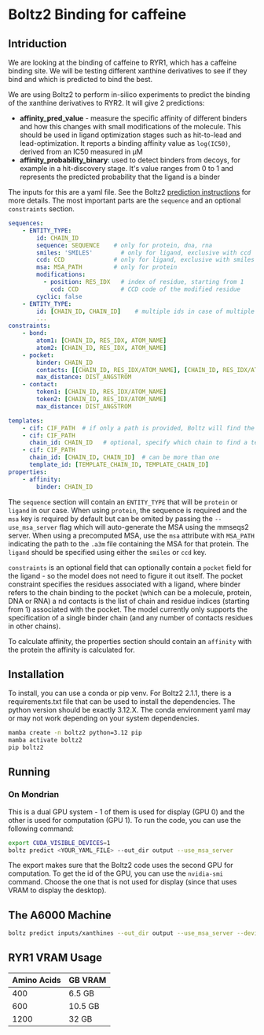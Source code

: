 # Boltz2 Binding for caffeine

## Intriduction

We are looking at the binding of caffeine to RYR1, which has a caffeine
binding site. We will be testing different xanthine derivatives to see
if they bind and which is predicted to bind the best. 

We are using Boltz2 to perform in-silico experiments to predict the binding of
the xanthine derivatives to RYR2. It will give 2 predictions:

- **affinity_pred_value** - measure the specific affinity of different binders and 
  how this changes with small modifications of the molecule. 
  This should be used in ligand optimization stages such as hit-to-lead and 
  lead-optimization. It reports a binding affinity value as `log(IC50)`, 
  derived from an IC50 measured in μM
- **affinity_probability_binary**: used to detect binders from decoys, 
  for example in a hit-discovery stage. It's value ranges from 0 to 1 and 
  represents the predicted probability that the ligand is a binder

The inputs for this are a yaml file. See the Boltz2 
[prediction instructions](https://github.com/jwohlwend/boltz/blob/main/docs/prediction.md)
for more details. The most important parts are the `sequence` and an optional
`constraints` section.

```yaml
sequences:
    - ENTITY_TYPE:
        id: CHAIN_ID 
        sequence: SEQUENCE    # only for protein, dna, rna
        smiles: 'SMILES'        # only for ligand, exclusive with ccd
        ccd: CCD              # only for ligand, exclusive with smiles
        msa: MSA_PATH         # only for protein
        modifications:
          - position: RES_IDX   # index of residue, starting from 1
            ccd: CCD            # CCD code of the modified residue
        cyclic: false
    - ENTITY_TYPE:
        id: [CHAIN_ID, CHAIN_ID]    # multiple ids in case of multiple identical entities
        ...
constraints:
    - bond:
        atom1: [CHAIN_ID, RES_IDX, ATOM_NAME]
        atom2: [CHAIN_ID, RES_IDX, ATOM_NAME]
    - pocket:
        binder: CHAIN_ID
        contacts: [[CHAIN_ID, RES_IDX/ATOM_NAME], [CHAIN_ID, RES_IDX/ATOM_NAME]]
        max_distance: DIST_ANGSTROM
    - contact:
        token1: [CHAIN_ID, RES_IDX/ATOM_NAME]
        token2: [CHAIN_ID, RES_IDX/ATOM_NAME]
        max_distance: DIST_ANGSTROM

templates:
    - cif: CIF_PATH  # if only a path is provided, Boltz will find the best matchings
    - cif: CIF_PATH
      chain_id: CHAIN_ID   # optional, specify which chain to find a template for
    - cif: CIF_PATH
      chain_id: [CHAIN_ID, CHAIN_ID]  # can be more than one
      template_id: [TEMPLATE_CHAIN_ID, TEMPLATE_CHAIN_ID]
properties:
    - affinity:
        binder: CHAIN_ID
```

The `sequence` section will contain an `ENTITY_TYPE` that will be `protein` or
`ligand` in our case. When using `protein`, the sequence is required and the 
`msa` key is required by default but can be omited by passing the `--use_msa_server` 
flag which will auto-generate the MSA using the mmseqs2 server. When using
a precomputed MSA, use the `msa` attribute with `MSA_PATH`
indicating the path to the `.a3m` file containing the MSA for that protein.
The `ligand` should be specified using either the `smiles` or `ccd` key.

`constraints` is an optional field that can optionally contain a `pocket` field
for the ligand - so the model does not need to figure it out itself. The pocket 
constraint specifies the residues associated with a ligand, where 
binder refers to the chain binding to the pocket 
(which can be a molecule, protein, DNA or RNA) a
nd contacts is the list of chain and residue indices 
(starting from 1) associated with the pocket. 
The model currently only supports the specification of a single binder chain 
(and any number of contacts residues in other chains).

To calculate affinity, the properties section should contain an `affinity` with
the protein the affinity is calculated for. 

## Installation

To install, you can use a conda or pip venv. For Boltz2 2.1.1, there is a 
requirements.txt file that can be used to install the dependencies. The python
version should be exactly 3.12.X. The conda environment yaml may or may not
work depending on your system dependencies.

```bash
mamba create -n boltz2 python=3.12 pip
mamba activate boltz2
pip boltz2
```

## Running

### On Mondrian

This is a dual GPU system - 1 of them is used for display (GPU 0) and the other
is used for computation (GPU 1). To run the code, you can use the following command:

```bash
export CUDA_VISIBLE_DEVICES=1
boltz predict <YOUR_YAML_FILE> --out_dir output --use_msa_server
```

The export makes sure that the Boltz2 code uses the second GPU for computation.
To get the id of the GPU, you can use the `nvidia-smi` command. Choose the one
that is not used for display (since that uses VRAM to display the desktop).

## The A6000 Machine

```bash
boltz predict inputs/xanthines --out_dir output --use_msa_server --devices 4
```


## RYR1 VRAM Usage

| Amino Acids | GB VRAM |
|-------------|---------|
| 400         | 6.5 GB  |
| 600         | 10.5 GB |
| 1200        | 32 GB   |